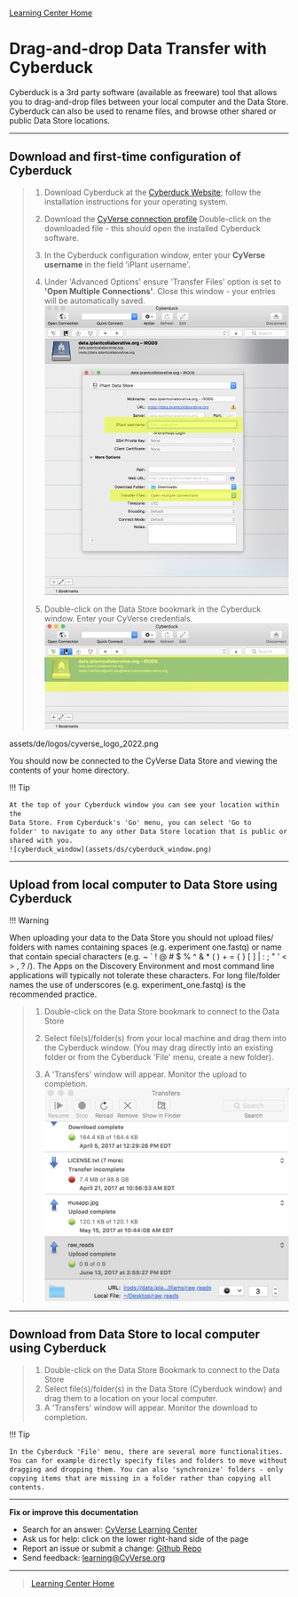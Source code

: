 [Learning Center Home](http://learning.cyverse.org/)

# Drag-and-drop Data Transfer with Cyberduck

Cyberduck is a 3rd party software (available as freeware) tool that
allows you to drag-and-drop files between your local computer and the
Data Store. Cyberduck can also be used to rename files, and browse other
shared or public Data Store locations.

------------------------------------------------------------------------

## Download and first-time configuration of Cyberduck

> 1.  Download Cyberduck at the [Cyberduck Website](https://cyberduck.io/download/); follow the installation instructions
>     for your operating system.
>
> 2.  Download the [CyVerse connection profile](https://cyverse.atlassian.net/wiki/download/attachments/241869843/CyVerseDataStore.cyberduckprofile?version=1&modificationDate=1568640173000&cacheVersion=1&api=v2) Double-click on the downloaded file - this
>     should open the installed Cyberduck software.
>
> 3.  In the Cyberduck configuration window, enter your **CyVerse
>     username** in the field 'iPlant username'.
>
> 4.  Under 'Advanced Options' ensure 'Transfer Files' option is set
>     to **'Open Multiple Connections'**. Close this window - your
>     entries will be automatically saved.
>     ![cyberduck_config](assets/ds/cyberduck_config.png)
>
> 5.  Double-click on the Data Store bookmark in the Cyberduck window.
>     Enter your CyVerse credentials.
>     ![cyberduck_bookmark](assets/ds/cyberduck_bookmark.png)


assets/de/logos/cyverse_logo_2022.png

You should now be connected to the CyVerse Data Store and viewing the
contents of your home directory.

!!! Tip

    At the top of your Cyberduck window you can see your location within the
    Data Store. From Cyberduck's 'Go' menu, you can select 'Go to
    folder' to navigate to any other Data Store location that is public or
    shared with you.
    ![cyberduck_window](assets/ds/cyberduck_window.png)

------------------------------------------------------------------------

## Upload from local computer to Data Store using Cyberduck

!!! Warning

   When uploading your data to the Data Store you should not upload
   files/ folders with names containing spaces (e.g. experiment
   one.fastq) or name that contain special characters (e.g. \~ \` ! @ \#
   \$ % \^ & \* ( ) + = { } \[ \] \| : ; \" \' \< \> , ? /). The Apps on
   the Discovery Environment and most command line applications will
   typically not tolerate these characters. For long file/folder names
   the use of underscores (e.g. experiment_one.fastq) is the recommended
   practice.
> 
>
> 1.  Double-click on the Data Store bookmark to connect to the Data
>     Store
>
> 2.  Select file(s)/folder(s) from your local machine and drag them
>     into the Cyberduck window. (You may drag directly into an existing
>     folder or from the Cyberduck 'File' menu, create a new folder).
>
> 3.  A 'Transfers' window will appear. Monitor the upload to
>     completion.
>     ![cyberduck_transfers](assets/ds/cyberduck_transfers.png)

------------------------------------------------------------------------

## Download from Data Store to local computer using Cyberduck

> 1.  Double-click on the Data Store Bookmark to connect to the Data
>     Store
> 2.  Select file(s)/folder(s) in the Data Store (Cyberduck window) and
>     drag them to a location on your local computer.
> 3.  A 'Transfers' window will appear. Monitor the download to
>     completion.

!!! Tip

    In the Cyberduck 'File' menu, there are several more functionalities.
    You can for example directly specify files and folders to move without
    dragging and dropping them. You can also 'synchronize' folders - only
    copying items that are missing in a folder rather than copying all
    contents.


------------------------------------------------------------------------

**Fix or improve this documentation**

-   Search for an answer: [CyVerse Learning Center](https://cyverse-learning-materials.github.io/learning-materials-home)
-   Ask us for help: click on the lower right-hand side of the page
-   Report an issue or submit a change: [Github Repo](https://github.com/CyVerse-learning-materials/data_store_guide)
-   Send feedback: [learning@CyVerse.org](learning@CyVerse.org)

------------------------------------------------------------------------

> [Learning Center Home](http://learning.cyverse.org/)
